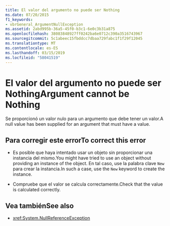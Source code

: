 ```yaml
---
title: El valor del argumento no puede ser Nothing
ms.date: 07/20/2015
f1_keywords:
- vbrGeneral_ArgumentNullException
ms.assetid: 2abd995b-36a5-45f0-b3c1-6e0c3b31a875
ms.openlocfilehash: 38083848927ff0242ba6e0712c390a3516743967
ms.sourcegitcommit: 5c1abeec15fbddcc7dbaa729fabc1f1f29f12045
ms.translationtype: MT
ms.contentlocale: es-ES
ms.lasthandoff: 03/15/2019
ms.locfileid: "58041519"
---
```

# <a name="argument-cannot-be-nothing"></a><span data-ttu-id="ef347-102">El valor del argumento no puede ser Nothing</span><span class="sxs-lookup"><span data-stu-id="ef347-102">Argument cannot be Nothing</span></span>
<span data-ttu-id="ef347-103">Se proporcionó un valor nulo para un argumento que debe tener un valor.</span><span class="sxs-lookup"><span data-stu-id="ef347-103">A null value has been supplied for an argument that must have a value.</span></span>  
  
## <a name="to-correct-this-error"></a><span data-ttu-id="ef347-104">Para corregir este error</span><span class="sxs-lookup"><span data-stu-id="ef347-104">To correct this error</span></span>  
  
-   <span data-ttu-id="ef347-105">Es posible que haya intentado usar un objeto sin proporcionar una instancia del mismo.</span><span class="sxs-lookup"><span data-stu-id="ef347-105">You might have tried to use an object without providing an instance of the object.</span></span> <span data-ttu-id="ef347-106">En tal caso, use la palabra clave `New` para crear la instancia.</span><span class="sxs-lookup"><span data-stu-id="ef347-106">In such a case, use the `New` keyword to create the instance.</span></span>  
  
-   <span data-ttu-id="ef347-107">Compruebe que el valor se calcula correctamente.</span><span class="sxs-lookup"><span data-stu-id="ef347-107">Check that the value is calculated correctly.</span></span>  
  
## <a name="see-also"></a><span data-ttu-id="ef347-108">Vea también</span><span class="sxs-lookup"><span data-stu-id="ef347-108">See also</span></span>

- <xref:System.NullReferenceException>
